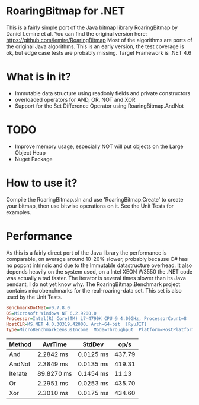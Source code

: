 # RoaringBitmap for .NET
This is a fairly simple port of the Java bitmap library RoaringBitmap by Daniel Lemire et al.
You can find the original version here: https://github.com/lemire/RoaringBitmap
Most of the algorithms are ports of the original Java algorithms.
This is an early version, the test coverage is ok, but edge case tests are probably missing.
Target Framework is .NET 4.6

# What is in it?
* Immutable data structure using readonly fields and private constructors
* overloaded operators for AND, OR, NOT and XOR
* Support for the Set Difference Operator using RoaringBitmap.AndNot

# TODO
* Improve memory usage, especially NOT will put objects on the Large Object Heap
* Nuget Package

# How to use it?
Compile the RoaringBitmap.sln and use 'RoaringBitmap.Create' to create your bitmap, then use bitwise operations on it. See the Unit Tests for examples.


# Performance
As this is a fairly direct port of the Java library the performance is comparable, on average around 10-20% slower, probably because C# has no popcnt intrinsic and due to the Immutable datastructure overhead.
It also depends heavily on the system used, on a Intel XEON W3550 the .NET code was actually a tad faster.
The iterator is several times slower than its Java pendant, I do not yet know why.
The RoaringBitmap.Benchmark project contains microbenchmarks for the real-roaring-data set. This set is also used by the Unit Tests.


```ini
BenchmarkDotNet=v0.7.8.0
OS=Microsoft Windows NT 6.2.9200.0
Processor=Intel(R) Core(TM) i7-4790K CPU @ 4.00GHz, ProcessorCount=8
HostCLR=MS.NET 4.0.30319.42000, Arch=64-bit  [RyuJIT]
Type=MicroBenchmarkCensusIncome  Mode=Throughput  Platform=HostPlatform  Jit=HostJit  .NET=HostFramework
```

  Method |    AvrTime |    StdDev |   op/s |
-------- |----------- |---------- |------- |
     And |  2.2842 ms | 0.0125 ms | 437.79 |
  AndNot |  2.3849 ms | 0.0135 ms | 419.31 |
 Iterate | 89.8270 ms | 0.1454 ms |  11.13 |
      Or |  2.2951 ms | 0.0253 ms | 435.70 |
     Xor |  2.3010 ms | 0.0175 ms | 434.60 |
